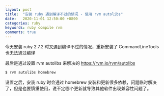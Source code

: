 ```yaml
---
layout: post
title:  "安装 ruby 遇到编译不过的情况 - 使用 rvm autolibs"
date:   2020-11-01 12:50:00 +0800
categories: ruby
keywords: ruby compile rvm
comments: true
---
```


今天安装 ruby 2.7.2 时又遇到编译不过的情况，重新安装了 CommandLineTools 也无法通过编译

最后是通过设置 rvm autolibs 来解决的
https://rvm.io/rvm/autolibs

```bash
$ rvm autolibs homebrew
```

设置之后，安装 ruby 时会通过 homebrew 安装和更新很多依赖，问题临时解决了，但是也要慎重使用，说不定哪个更新就导致其他软件出现兼容性问题了。
